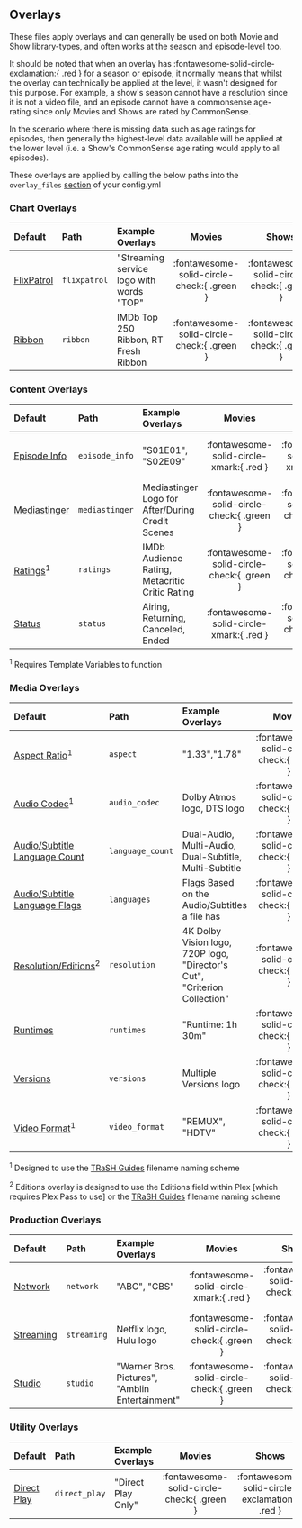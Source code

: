 ## Overlays

These files apply overlays and can generally be used on both Movie and Show library-types, and often works at the season and episode-level too.

It should be noted that when an overlay has :fontawesome-solid-circle-exclamation:{ .red } for a season or episode, it normally means that whilst the overlay can technically be applied at the level, it wasn't designed for this purpose. For example, a show's season cannot have a resolution since it is not a video file, and an episode cannot have a commonsense age-rating since only Movies and Shows are rated by CommonSense. 

In the scenario where there is missing data such as age ratings for episodes, then generally the highest-level data available will be applied at the lower level (i.e. a Show's CommonSense age rating would apply to all episodes).

These overlays are applied by calling the below paths into the `overlay_files` [section](../config/files.md) of your config.yml

### Chart Overlays

| Default                              | Path         | Example Overlays                         |                   Movies                   |                   Shows                    |                 Seasons                  |                 Episodes                 |
|:-------------------------------------|:-------------|:-----------------------------------------|:------------------------------------------:|:------------------------------------------:|:----------------------------------------:|:----------------------------------------:|
| [FlixPatrol](overlays/flixpatrol.md) | `flixpatrol` | "Streaming service logo with words "TOP" | :fontawesome-solid-circle-check:{ .green } | :fontawesome-solid-circle-check:{ .green } | :fontawesome-solid-circle-xmark:{ .red } | :fontawesome-solid-circle-xmark:{ .red } |
| [Ribbon](overlays/ribbon.md)         | `ribbon`     | IMDb Top 250 Ribbon, RT Fresh Ribbon     | :fontawesome-solid-circle-check:{ .green } | :fontawesome-solid-circle-check:{ .green } | :fontawesome-solid-circle-xmark:{ .red } | :fontawesome-solid-circle-xmark:{ .red } |

### Content Overlays

| Default                                    | Path           | Example Overlays                                 |                   Movies                   |                   Shows                    |                 Seasons                  |                  Episodes                  |
|:-------------------------------------------|:---------------|:-------------------------------------------------|:------------------------------------------:|:------------------------------------------:|:----------------------------------------:|:------------------------------------------:|
| [Episode Info](overlays/episode_info.md)   | `episode_info` | "S01E01", "S02E09"                               |  :fontawesome-solid-circle-xmark:{ .red }  |  :fontawesome-solid-circle-xmark:{ .red }  | :fontawesome-solid-circle-xmark:{ .red } | :fontawesome-solid-circle-check:{ .green } |
| [Mediastinger](overlays/mediastinger.md)   | `mediastinger` | Mediastinger Logo for After/During Credit Scenes | :fontawesome-solid-circle-check:{ .green } | :fontawesome-solid-circle-check:{ .green } | :fontawesome-solid-circle-xmark:{ .red } |  :fontawesome-solid-circle-xmark:{ .red }  |
| [Ratings](overlays/ratings.md)<sup>1</sup> | `ratings`      | IMDb Audience Rating, Metacritic Critic Rating   | :fontawesome-solid-circle-check:{ .green } | :fontawesome-solid-circle-check:{ .green } | :fontawesome-solid-circle-xmark:{ .red } | :fontawesome-solid-circle-check:{ .green } |
| [Status](overlays/status.md)               | `status`       | Airing, Returning, Canceled, Ended               |  :fontawesome-solid-circle-xmark:{ .red }  | :fontawesome-solid-circle-check:{ .green } | :fontawesome-solid-circle-xmark:{ .red } |  :fontawesome-solid-circle-xmark:{ .red }  |

<sup>1</sup> Requires Template Variables to function

### Media Overlays

| Default                                                     | Path             | Example Overlays                                                          |                   Movies                   |                     Shows                      |                    Seasons                     |                  Episodes                  |
|:------------------------------------------------------------|:-----------------|:--------------------------------------------------------------------------|:------------------------------------------:|:----------------------------------------------:|:----------------------------------------------:|:------------------------------------------:|
| [Aspect Ratio](overlays/aspect.md)<sup>1</sup>              | `aspect`         | "1.33","1.78"                                                             | :fontawesome-solid-circle-check:{ .green } |   :fontawesome-solid-circle-check:{ .green }   |   :fontawesome-solid-circle-check:{ .green }   | :fontawesome-solid-circle-check:{ .green } |
| [Audio Codec](overlays/audio_codec.md)<sup>1</sup>          | `audio_codec`    | Dolby Atmos logo, DTS logo                                                | :fontawesome-solid-circle-check:{ .green } |   :fontawesome-solid-circle-check:{ .green }   |   :fontawesome-solid-circle-check:{ .green }   | :fontawesome-solid-circle-check:{ .green } |
| [Audio/Subtitle Language Count](overlays/language_count.md) | `language_count` | Dual-Audio, Multi-Audio, Dual-Subtitle, Multi-Subtitle                    | :fontawesome-solid-circle-check:{ .green } |   :fontawesome-solid-circle-check:{ .green }   |   :fontawesome-solid-circle-check:{ .green }   | :fontawesome-solid-circle-check:{ .green } |
| [Audio/Subtitle Language Flags](overlays/languages.md)      | `languages`      | Flags Based on the Audio/Subtitles a file has                             | :fontawesome-solid-circle-check:{ .green } |   :fontawesome-solid-circle-check:{ .green }   |   :fontawesome-solid-circle-check:{ .green }   | :fontawesome-solid-circle-check:{ .green } |
| [Resolution/Editions](overlays/resolution.md)<sup>2</sup>   | `resolution`     | 4K Dolby Vision logo, 720P logo, "Director's Cut", "Criterion Collection" | :fontawesome-solid-circle-check:{ .green } |   :fontawesome-solid-circle-check:{ .green }   |    :fontawesome-solid-circle-xmark:{ .red }    | :fontawesome-solid-circle-check:{ .green } |
| [Runtimes](overlays/runtimes.md)                            | `runtimes`       | "Runtime: 1h 30m"                                                         | :fontawesome-solid-circle-check:{ .green } |   :fontawesome-solid-circle-check:{ .green }   |    :fontawesome-solid-circle-xmark:{ .red }    | :fontawesome-solid-circle-check:{ .green } |
| [Versions](overlays/versions.md)                            | `versions`       | Multiple Versions logo                                                    | :fontawesome-solid-circle-check:{ .green } |   :fontawesome-solid-circle-check:{ .green }   |   :fontawesome-solid-circle-check:{ .green }   | :fontawesome-solid-circle-check:{ .green } |
| [Video Format](overlays/video_format.md)<sup>1</sup>        | `video_format`   | "REMUX", "HDTV"                                                           | :fontawesome-solid-circle-check:{ .green } | :fontawesome-solid-circle-exclamation:{ .red } | :fontawesome-solid-circle-exclamation:{ .red } | :fontawesome-solid-circle-check:{ .green } |

<sup>1</sup> Designed to use the [TRaSH Guides](https://trash-guides.info/) filename naming scheme

<sup>2</sup> Editions overlay is designed to use the Editions field within Plex [which requires Plex Pass to use] or the [TRaSH Guides](https://trash-guides.info/) filename naming scheme

### Production Overlays

| Default                            | Path        | Example Overlays                                |                   Movies                   |                   Shows                    |                  Seasons                   |                  Episodes                  |
|:-----------------------------------|:------------|:------------------------------------------------|:------------------------------------------:|:------------------------------------------:|:------------------------------------------:|:------------------------------------------:|
| [Network](overlays/network.md)     | `network`   | "ABC", "CBS"                                    |  :fontawesome-solid-circle-xmark:{ .red }  | :fontawesome-solid-circle-check:{ .green } | :fontawesome-solid-circle-check:{ .green } | :fontawesome-solid-circle-check:{ .green } |
| [Streaming](overlays/streaming.md) | `streaming` | Netflix logo, Hulu logo                         | :fontawesome-solid-circle-check:{ .green } | :fontawesome-solid-circle-check:{ .green } |  :fontawesome-solid-circle-xmark:{ .red }  |  :fontawesome-solid-circle-xmark:{ .red }  |
| [Studio](overlays/studio.md)       | `studio`    | "Warner Bros. Pictures", "Amblin Entertainment" | :fontawesome-solid-circle-check:{ .green } | :fontawesome-solid-circle-check:{ .green } | :fontawesome-solid-circle-check:{ .green } | :fontawesome-solid-circle-check:{ .green } |

### Utility Overlays

| Default                                | Path          | Example Overlays   |                   Movies                   |                     Shows                      |                    Seasons                     |                  Episodes                  |
|:---------------------------------------|:--------------|:-------------------|:------------------------------------------:|:----------------------------------------------:|:----------------------------------------------:|:------------------------------------------:|
| [Direct Play](overlays/direct_play.md) | `direct_play` | "Direct Play Only" | :fontawesome-solid-circle-check:{ .green } | :fontawesome-solid-circle-exclamation:{ .red } | :fontawesome-solid-circle-exclamation:{ .red } | :fontawesome-solid-circle-check:{ .green } |
